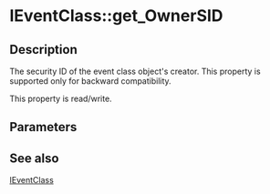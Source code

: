 # IEventClass::get_OwnerSID

## Description

The security ID of the event class object's creator. This property is supported only for backward compatibility.

This property is read/write.

## Parameters

## See also

[IEventClass](https://learn.microsoft.com/windows/desktop/api/eventsys/nn-eventsys-ieventclass)